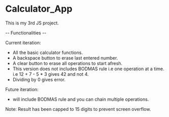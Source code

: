# Calculator_App

This is my 3rd JS project.

-- Functionalities --

Current iteration:

- All the basic calculator functions.
- A backspace button to erase last entered number.
- A clear button to erase all operations to start afresh.
- This version does not includes BODMAS rule i.e one operation at a time.
  i.e 12 + 7 - 5 * 3 gives 42 and not 4.
- Dividing by 0 gives error.

Future iteration:
- will include BODMAS rule and you can chain multiple operations.

Note: Result has been capped to 15 digits to prevent screen overflow.